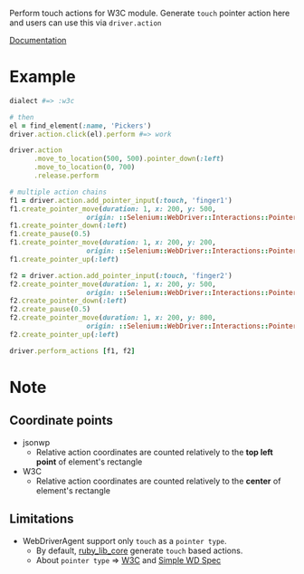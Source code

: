 Perform touch actions for W3C module. Generate `touch` pointer action here and users can use this via `driver.action`

[Documentation](http://www.rubydoc.info/github/appium/ruby_lib_core/Appium%2FCore%2FBase%2FCoreBridgeW3C:action)

# Example

```ruby
dialect #=> :w3c

# then
el = find_element(:name, 'Pickers')
driver.action.click(el).perform #=> work

driver.action
      .move_to_location(500, 500).pointer_down(:left)
      .move_to_location(0, 700)
      .release.perform

# multiple action chains
f1 = driver.action.add_pointer_input(:touch, 'finger1')
f1.create_pointer_move(duration: 1, x: 200, y: 500,
                   origin: ::Selenium::WebDriver::Interactions::PointerMove::VIEWPORT)
f1.create_pointer_down(:left)
f1.create_pause(0.5)
f1.create_pointer_move(duration: 1, x: 200, y: 200,
                   origin: ::Selenium::WebDriver::Interactions::PointerMove::VIEWPORT)
f1.create_pointer_up(:left)

f2 = driver.action.add_pointer_input(:touch, 'finger2')
f2.create_pointer_move(duration: 1, x: 200, y: 500,
                   origin: ::Selenium::WebDriver::Interactions::PointerMove::VIEWPORT)
f2.create_pointer_down(:left)
f2.create_pause(0.5)
f2.create_pointer_move(duration: 1, x: 200, y: 800,
                   origin: ::Selenium::WebDriver::Interactions::PointerMove::VIEWPORT)
f2.create_pointer_up(:left)

driver.perform_actions [f1, f2]
```

# Note
## Coordinate points
- jsonwp
    - Relative action coordinates are counted relatively to the **top left point** of element's rectangle
- W3C
    - Relative action coordinates are counted relatively to the **center** of element's rectangle

## Limitations
- WebDriverAgent support only `touch` as a `pointer type`.
    - By default, [ruby_lib_core](https://github.com/appium/ruby_lib_core/blob/ab5d7c5ed31f318a9395e5aeafe1d0d655d3cff4/lib/appium_lib_core/common/base/w3c_bridge.rb#L26) generate `touch` based actions.
    - About `pointer type` => [W3C](https://www.w3.org/TR/webdriver/#perform-actions) and [Simple WD Spec](https://github.com/jlipps/simple-wd-spec#perform-actions) 

